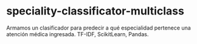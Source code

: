 # speciality-classificator-multiclass
Armamos un clasificador para predecir a qué especialidad pertenece una atención médica ingresada. TF-IDF, ScikitLearn, Pandas.
